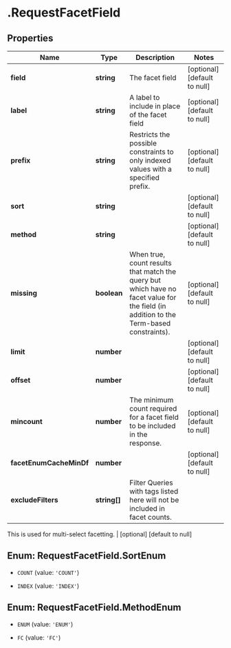 # .RequestFacetField

## Properties
Name | Type | Description | Notes
------------ | ------------- | ------------- | -------------
**field** | **string** | The facet field | [optional] [default to null]
**label** | **string** | A label to include in place of the facet field | [optional] [default to null]
**prefix** | **string** | Restricts the possible constraints to only indexed values with a specified prefix. | [optional] [default to null]
**sort** | **string** |  | [optional] [default to null]
**method** | **string** |  | [optional] [default to null]
**missing** | **boolean** | When true, count results that match the query but which have no facet value for the field (in addition to the Term-based constraints). | [optional] [default to null]
**limit** | **number** |  | [optional] [default to null]
**offset** | **number** |  | [optional] [default to null]
**mincount** | **number** | The minimum count required for a facet field to be included in the response. | [optional] [default to null]
**facetEnumCacheMinDf** | **number** |  | [optional] [default to null]
**excludeFilters** | **string[]** | Filter Queries with tags listed here will not be included in facet counts.
This is used for multi-select facetting.
 | [optional] [default to null]


<a name="RequestFacetField.SortEnum"></a>
## Enum: RequestFacetField.SortEnum


* `COUNT` (value: `'COUNT'`)

* `INDEX` (value: `'INDEX'`)




<a name="RequestFacetField.MethodEnum"></a>
## Enum: RequestFacetField.MethodEnum


* `ENUM` (value: `'ENUM'`)

* `FC` (value: `'FC'`)





